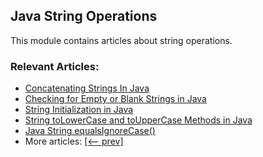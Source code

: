 ## Java String Operations

This module contains articles about string operations.

### Relevant Articles:
- [Concatenating Strings In Java](https://www.baeldung.com/java-strings-concatenation)
- [Checking for Empty or Blank Strings in Java](https://www.baeldung.com/java-blank-empty-strings)
- [String Initialization in Java](https://www.baeldung.com/java-string-initialization)
- [String toLowerCase and toUpperCase Methods in Java](https://www.baeldung.com/java-string-convert-case)
- [Java String equalsIgnoreCase()](https://www.baeldung.com/java-string-equalsignorecase)
- More articles: [[<-- prev]](../core-java-string-operations)
